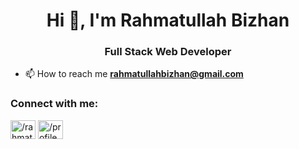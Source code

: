 <h1 align="center">Hi 👋, I'm Rahmatullah Bizhan</h1>
<h3 align="center">Full Stack Web Developer</h3>

- 📫 How to reach me **rahmatullahbizhan@gmail.com**

<h3 align="left">Connect with me:</h3>
<p align="left">
<a href="https://linkedin.com/in//rahmatullah-bizhan-b7a0331b0/" target="blank"><img align="center" src="https://raw.githubusercontent.com/rahuldkjain/github-profile-readme-generator/master/src/images/icons/Social/linked-in-alt.svg" alt="/rahmatullah-bizhan-b7a0331b0/" height="30" width="40" /></a>
<a href="https://fb.com//profile.php?id=100007624321953" target="blank"><img align="center" src="https://raw.githubusercontent.com/rahuldkjain/github-profile-readme-generator/master/src/images/icons/Social/facebook.svg" alt="/profile.php?id=100007624321953" height="30" width="40" /></a>
</p>

